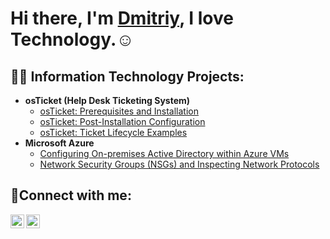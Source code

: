 <h1>Hi there, I'm <a href="https://www.linkedin.com/in/dmitriy-kostov-a3a424315">Dmitriy</a>, I love Technology.☺</h1>

<h2>👨‍💻 Information Technology Projects:</h2>

- <b>osTicket (Help Desk Ticketing System)</b>
  - [osTicket: Prerequisites and Installation](https://github.com/dimakostov/OsTicket-installation)
  - [osTicket: Post-Installation Configuration](https://github.com/dimakostov/OsTicket-configuration)
  - [osTicket: Ticket Lifecycle Examples](https://github.com/dimakostov/OsTicket-lifecycle)
- <b>Microsoft Azure</b>
  - [Configuring On-premises Active Directory within Azure VMs](https://github.com/dimakostov/Active-Dir-Config)
  - [Network Security Groups (NSGs) and Inspecting Network Protocols](https://github.com/dimakostov/Network-Protocols)

<h2>🤳Connect with me:</h2>

[<img align="left" alt="Josh | LinkedIn" width="22px" src="https://cdn.jsdelivr.net/npm/simple-icons@v3/icons/linkedin.svg" />][linkedin]
[<img align="left" alt="Josh | Instagram" width="22px" src="https://cdn.jsdelivr.net/npm/simple-icons@v3/icons/instagram.svg" />][instagram]

[instagram]: https://www.instagram.com/cyber_dima
[linkedin]: https://www.linkedin.com/in/dmitriy-kostov-a3a424315

<!--
**dimakostov/dimakostov** is a ✨ _special_ ✨ repository because its `README.md` (this file) appears on your GitHub profile.

Here are some ideas to get you started:

- 🔭 I’m currently working on ...
- 🌱 I’m currently learning ...
- 👯 I’m looking to collaborate on ...
- 🤔 I’m looking for help with ...
- 💬 Ask me about ...
- 📫 How to reach me: ...
- 😄 Pronouns: ...
- ⚡ Fun fact: ...
-->
